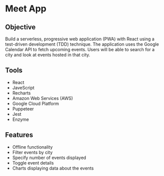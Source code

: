 # Meet App 

## Objective 
Build a serverless, progressive web application (PWA) with React using a test-driven development (TDD) technique. The application uses the Google
Calendar API to fetch upcoming events. Users will be able to search for a city and look at events hosted in that city. 

## Tools 
- React
- JaveScript
- Recharts
- Amazon Web Services (AWS)
- Google Cloud Platform
- Puppeteer
- Jest
- Enzyme

## Features
- Offline functionality
- Filter events by city
- Specify number of events displayed
- Toggle event details
- Charts displaying data about the events 
